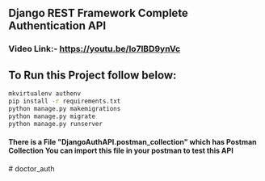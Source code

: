 ## Django REST Framework Complete Authentication API
### Video Link:- https://youtu.be/lo7lBD9ynVc

## To Run this Project follow below:

```bash
mkvirtualenv authenv
pip install -r requirements.txt
python manage.py makemigrations
python manage.py migrate
python manage.py runserver
```

#### There is a File "DjangoAuthAPI.postman_collection" which has Postman Collection You can import this file in your postman to test this API

#   d o c t o r _ a u t h  
 
